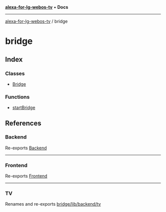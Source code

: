 [**alexa-for-lg-webos-tv**](../README.md) • **Docs**

***

[alexa-for-lg-webos-tv](../modules.md) / bridge

# bridge

## Index

### Classes

- [Bridge](classes/Bridge.md)

### Functions

- [startBridge](functions/startBridge.md)

## References

### Backend

Re-exports [Backend](lib/backend/classes/Backend.md)

***

### Frontend

Re-exports [Frontend](lib/frontend/classes/Frontend.md)

***

### TV

Renames and re-exports [bridge/lib/backend/tv](lib/backend/tv/README.md)
